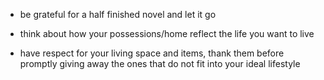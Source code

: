- be grateful for a half finished novel and let it go

- think about how your possessions/home reflect the life you want to live

- have respect for your living space and items, thank them before promptly giving away the ones that do not fit into your ideal lifestyle 
